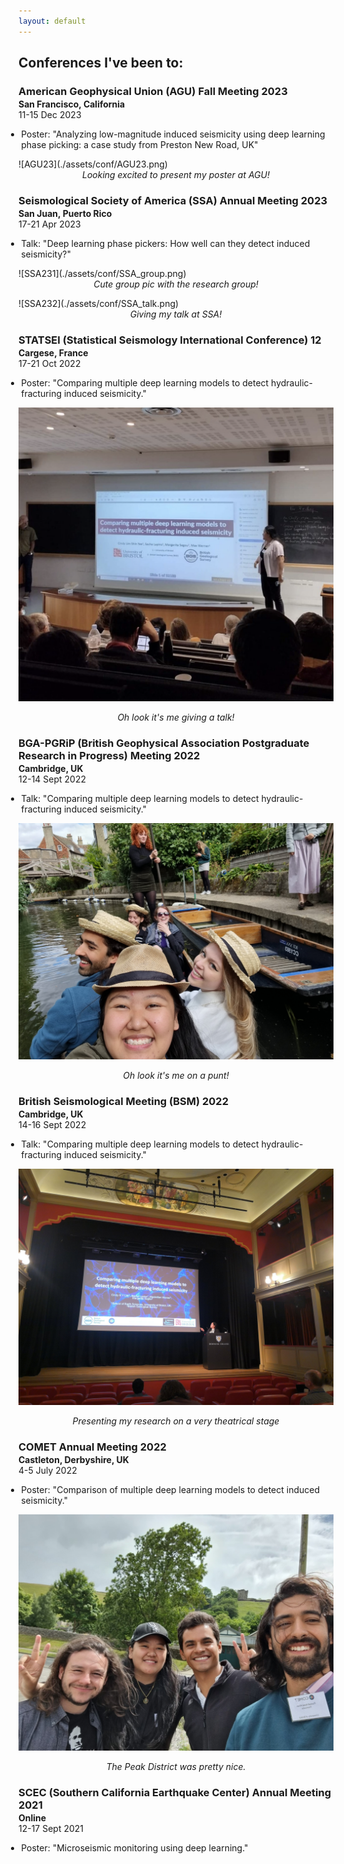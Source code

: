 ```yaml
---
layout: default
---
```

## Conferences I've been to:

<h3 style="margin-bottom:2px;">American Geophysical Union (AGU) Fall Meeting 2023</h3>
<p style="margin:0;"><b>San Francisco, California</b><br>
11-15 Dec 2023</p>
<ul style="margin-left: -1.4em;">
  <li>Poster: "Analyzing low-magnitude induced seismicity using deep learning phase picking: a case study from Preston New Road, UK"</li>
</ul>
![AGU23](./assets/conf/AGU23.png)
<p style="margin:0;"><center><i>Looking excited to present my poster at AGU!</i></center></p>

<h3 style="margin-bottom:2px;">Seismological Society of America (SSA) Annual Meeting 2023</h3>
<p style="margin:0;"><b>San Juan, Puerto Rico</b><br>
17-21 Apr 2023</p>
<ul style="margin-left: -1.4em;">
  <li>Talk: "Deep learning phase pickers: How well can they detect induced seismicity?"</li>
</ul>
![SSA231](./assets/conf/SSA_group.png)
<p style="margin:0;"><center><i>Cute group pic with the research group!</i></center></p>
![SSA232](./assets/conf/SSA_talk.png)
<p style="margin:0;"><center><i>Giving my talk at SSA!</i></center></p>


<h3 style="margin-bottom:2px;">STATSEI (Statistical Seismology International Conference) 12</h3>
<p style="margin:0;"><b>Cargese, France</b><br>
17-21 Oct 2022</p>
<ul style="margin-left: -1.4em;">
  <li>Poster: "Comparing multiple deep learning models to detect hydraulic-fracturing induced seismicity."</li>
</ul>

![STATSEI22](./assets/conf/STATSEI22.png)
<p style="margin:0;"><center><i>Oh look it's me giving a talk!</i></center></p>

<h3 style="margin-bottom:2px;">BGA-PGRiP (British Geophysical Association Postgraduate Research in Progress) Meeting 2022</h3>
<p style="margin:0;"><b>Cambridge, UK</b><br>
12-14 Sept 2022</p>
<ul style="margin-left: -1.4em;">
  <li>Talk: "Comparing multiple deep learning models to detect hydraulic-fracturing induced seismicity."</li>
</ul>

![PGRIP22](./assets/conf/PGRIP22.png)
<p style="margin:0;"><center><i>Oh look it's me on a punt!</i></center></p>

<h3 style="margin-bottom:2px;">British Seismological Meeting (BSM) 2022</h3>
<p style="margin:0;"><b>Cambridge, UK</b><br>
14-16 Sept 2022</p>
<ul style="margin-left: -1.4em;">
  <li>Talk: "Comparing multiple deep learning models to detect hydraulic-fracturing induced seismicity."</li>
</ul>

![BSM](./assets/conf/BSM.png)
<p style="margin:0;"><center><i>Presenting my research on a very theatrical stage</i></center></p>

<h3 style="margin-bottom:2px;">COMET Annual Meeting 2022</h3>
<p style="margin:0;"><b>Castleton, Derbyshire, UK</b><br>
4-5 July 2022</p>
<ul style="margin-left: -1.4em;">
  <li>Poster: "Comparison of multiple deep learning models to detect induced seismicity."</li>
</ul>

![COMET22](./assets/conf/COMET22.png)
<p style="margin:0;"><center><i>The Peak District was pretty nice.</i></center></p>

<h3 style="margin-bottom:2px;">SCEC (Southern California Earthquake Center) Annual Meeting 2021</h3>
<p style="margin:0;"><b>Online</b><br>
12-17 Sept 2021</p>
<ul style="margin-left: -1.4em;">
  <li>Poster: "Microseismic monitoring using deep learning."</li>
</ul>
